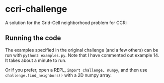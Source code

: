 # ccri-challenge
A solution for the Grid-Cell neighborhood problem for CCRi

## Running the code
The examples specified in the original challenge (and a few others) can be run with `python3 examples.py`. Note that I have commented out example 14. It takes about a minute to run.

Or if you prefer, open a REPL, `import challenge, numpy`, and then use `challenge.find_neighbors()` with a 2D numpy array.
